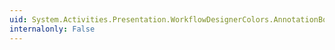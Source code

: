 ```yaml
---
uid: System.Activities.Presentation.WorkflowDesignerColors.AnnotationBorderColor
internalonly: False
---
```

